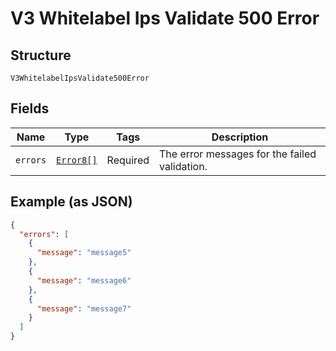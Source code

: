
# V3 Whitelabel Ips Validate 500 Error

## Structure

`V3WhitelabelIpsValidate500Error`

## Fields

| Name | Type | Tags | Description |
|  --- | --- | --- | --- |
| `errors` | [`Error8[]`](../../doc/models/error-8.md) | Required | The error messages for the failed validation. |

## Example (as JSON)

```json
{
  "errors": [
    {
      "message": "message5"
    },
    {
      "message": "message6"
    },
    {
      "message": "message7"
    }
  ]
}
```

